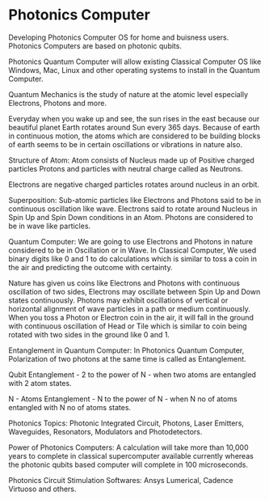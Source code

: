# Photonics Computer
Developing Photonics Computer OS for home and buisness users. Photonics Computers are based on photonic qubits.

Photonics Quantum Computer will allow existing Classical Computer OS like Windows, Mac, Linux and other operating systems to install in the Quantum Computer.

Quantum Mechanics is the study of  nature at the atomic level especially Electrons, Photons and more.

Everyday when you wake up and see, the sun rises in the east because our beautiful planet Earth rotates around Sun every 365 days. Because of earth in continuous motion, the atoms which are considered to be building blocks of earth seems to be in certain oscillations or vibrations in nature also.

Structure of Atom: Atom consists of Nucleus made up of Positive charged particles Protons and particles with neutral charge called as Neutrons.

Electrons are negative charged particles rotates around nucleus in an orbit.

Superposition: Sub-atomic particles like Electrons and Photons said to be in continuous oscillation like wave. Electrons said to rotate around Nucleus in Spin Up and Spin Down conditions in an Atom.
Photons are considered to be in wave like particles.

Quantum Computer: We are going to use Electrons and Photons in nature considered to be in Oscillation or in Wave. In Classical Computer, We used binary digits like 0 and 1 to do calculations which is similar to toss a coin in the air and predicting the outcome with certainty. 

Nature has given us coins like Electrons and Photons with continuous oscillation of two sides, Electrons may oscillate between Spin Up and Down states continuously. Photons may exhibit oscillations of vertical or horizontal alignment of wave particles in a path or medium continuously. When you toss a Photon or Electron coin in the air, it will fall in the ground with continuous oscillation of Head or Tile which is similar to coin being rotated with two sides in the ground like 0 and 1.

Entanglement in Quantum Computer: In Photonics Quantum Computer, Polarization of two photons at the same time is called as Entanglement.

Qubit Entanglement - 2 to the power of N - when two atoms are entangled with 2 atom states.

N - Atoms Entanglement - N to the power of N - when N no of atoms entangled with N no of atoms states.

Photonics Topics: Photonic Integrated Circuit, Photons, Laser Emitters, Waveguides, Resonators, Modulators and Photodetectors. 

Power of Photonics Computers: A calculation will take more than 10,000 years to complete in classical supercomputer available currently whereas the photonic qubits based computer will complete in 100 microseconds.

Photonics Circuit Stimulation Softwares: Ansys Lumerical, Cadence Virtuoso and others.
